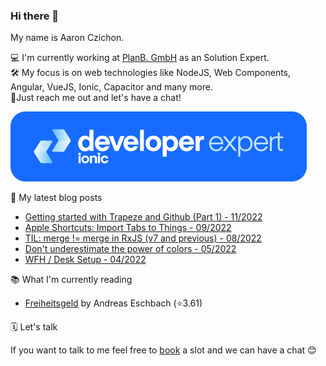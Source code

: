 ### Hi there 👋

My name is Aaron Czichon.

💻 I'm currently working at [PlanB. GmbH](https://github.com/planbgmbh) as an Solution Expert.    
🛠 My focus is on web technologies like NodeJS, Web Components, Angular, VueJS, Ionic, Capacitor and many more.    
🦜Just reach me out and let's have a chat!

![Image](assets/ide-badge-blue.png)

📝 My latest blog posts
* [Getting started with Trapeze and Github (Part 1) - 11/2022](https://aaronczichon.de/blog/getting-started-with-trapeze-and-github-part-1/)
* [Apple Shortcuts: Import Tabs to Things - 09/2022](https://aaronczichon.de/blog/apple-shortcuts-import-tabs-to-things/)
* [TIL: merge != merge in RxJS (v7 and previous) - 08/2022](https://aaronczichon.de/blog/til-merge-merge-in-rxjs-v7-and-previous/)
* [Don't underestimate the power of colors - 05/2022](https://aaronczichon.de/blog/dont-underestimate-the-power-of-colors/)
* [WFH / Desk Setup - 04/2022](https://aaronczichon.de/blog/wfh-desk-setup/)

📚 What I'm currently reading
<!-- GOODREADS-LIST:START -->
- [Freiheitsgeld](https://www.goodreads.com/review/show/5863567012?utm_medium=api&utm_source=rss) by Andreas Eschbach (⭐️3.61)
<!-- GOODREADS-LIST:END -->

🗓 Let's talk

If you want to talk to me feel free to [book](https://cal.com/aaronczichon/30min) a slot and we can have a chat 😊

<!--
**aaronczichon/aaronczichon** is a ✨ _special_ ✨ repository because its `README.md` (this file) appears on your GitHub profile.

Here are some ideas to get you started:

- 🔭 I’m currently working on ...
- 🌱 I’m currently learning ...
- 👯 I’m looking to collaborate on ...
- 🤔 I’m looking for help with ...
- 💬 Ask me about ...
- 📫 How to reach me: ...
- 😄 Pronouns: ...
- ⚡ Fun fact: ...
-->
